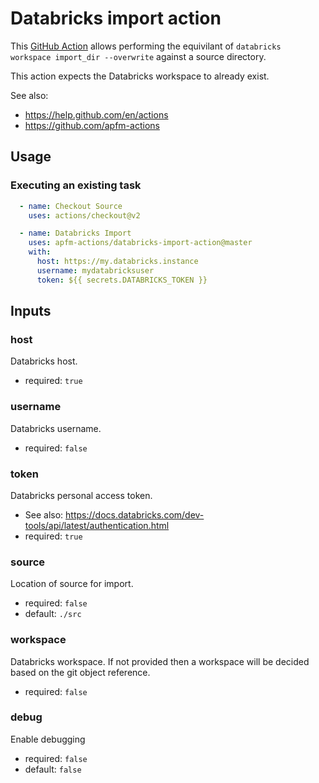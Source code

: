 Databricks import action
========================

This [GitHub Action][GitHub Actions] allows performing the equivilant of
`databricks workspace import_dir --overwrite` against a source directory.

This action expects the Databricks workspace to already exist.

See also:
- https://help.github.com/en/actions
- https://github.com/apfm-actions

Usage
-----

### Executing an existing task
```yaml
  - name: Checkout Source
    uses: actions/checkout@v2

  - name: Databricks Import
    uses: apfm-actions/databricks-import-action@master
    with:
      host: https://my.databricks.instance
      username: mydatabricksuser
      token: ${{ secrets.DATABRICKS_TOKEN }}
```

Inputs
------

### host
Databricks host.
- required: `true`

### username
Databricks username.
- required: `false`

### token
Databricks personal access token.
- See also: https://docs.databricks.com/dev-tools/api/latest/authentication.html
- required: `true`

### source
Location of source for import.
- required: `false`
- default: `./src`

### workspace
Databricks workspace. If not provided then a workspace will be decided based on the git object reference.
- required: `false`

### debug ###
Enable debugging
- required: `false`
- default: `false`

[//]: # (The following are reference links used elsewhere in the document)

[Git]: https://git-scm.com/
[GitHub]: https://www.github.com
[GitHub Actions]: https://help.github.com/en/actions
[Terraform]: https://www.terraform.io/
[Docker]: https://www.docker.com
[Dockerfile]: https://docs.docker.com/engine/reference/builder/
